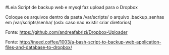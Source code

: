#Leia
Script de backup web e mysql faz upload para o Dropbox

Coloque os arquivos dentro da pasta /var/scripts/ o arquivo .backup_senhas em /var/scripts/senha/ (osb: caso nao existir criar diretorios)

Fonte: https://github.com/andreafabrizi/Dropbox-Uploader

Fonte: http://ineed.coffee/1003/a-bash-script-to-backup-web-application-files-and-database-to-dropbox/
